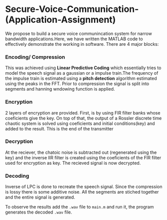 # Secure-Voice-Communication-(Application-Assignment)
We propose to build a secure voice communincation system for narrow bandwidth applications.Here, we have written the MATLAB code to effectively demonstrate the working in software.
There are 4 major blocks:
### Encoding/ Compression
This was achieved using __Linear Predictive Coding__ which essentially tries to model the speech signal as a gaussian or a impulse train.The frequency of the impulse train is estimated using a __pitch detection__ algorithm estimated using the peaks in the FFT. Prior to compression the signal is split into segments and hanning wndowing function is applied.

### Encryption
2 layers of encryption are provided. First, is by using FIR filter banks whose coeficients give the key. On top of that, the output of a Rossler discrete time chaotic system is solved using coeficients and initial conditions(key) and added to the result. This is the end of the transmitter

### Decryption
At the reciever, the chatoic noise is subtracted out (regenerated using the key) and the inverse IIR filter is created using the coeficients of the FIR filter used for encryption as key. The recieved signal is now decrypted.

### Decoding
Inverse of LPC is done to recreate the speech signal. Since the compression is lossy there is some additive noise. All the segments are stiched together and the entire signal is generated.


To observe the results add the ```.wav``` file to ```main.m``` and run it, the program generates the decoded ```.wav``` file.




